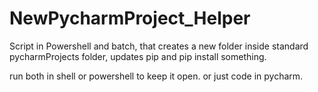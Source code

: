 # NewPycharmProject_Helper
Script in Powershell and batch, that creates a new folder inside standard pycharmProjects folder, updates pip and pip install something.


run both in shell or powershell to keep it open. or just code in pycharm.
